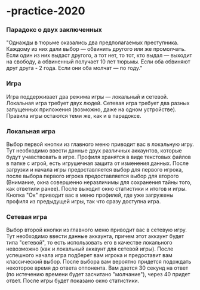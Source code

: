 # -practice-2020

### Парадокс о двух заключенных

"Однажды в тюрьме оказались два предполагаемых преступника. Каждому из них дали выбор — обвинить другого или же промолчать. Если один из них выдаст другого, а тот нет, то тот, кто выдал — выходит на свободу, а обвиненный получает 10 лет тюрьмы. Если оба обвиняют друг друга - 2 года. Если они оба молчат — по году."

### Игра

Игра поддерживает два режима игры — локальный и сетевой. Локальная игра требует двух людей. Сетевая игра требует два разных запущенных приложения (возможно, даже на одном устройстве). Правила игры остаются теми же, как и в парадоксе.

### Локальная игра

Выбор первой кнопки из главного меню приводит вас в локальную игру. Тут необходимо ввести данные двух различных аккаунтов, которые будут учавствовать в игре. Профиля хранятся в виде текстовых файлов в папке с игрой, есть игрушечная защита от изменения данных. После загрузки и начала игры предоставляется выбор для первого игрока, после выбора первого игрока предоставляется выбор для второго (Внимание, окна совершенно неразличимы для сохранения тайны того, как ответили ранее). После выходит окно статистики и итогов и игры. Кнопка "Ок" приводит вас в меню профилей, где уже загружены профиля из предыдущей игры, так что сразу доступна игра.

### Сетевая игра

Выбор второй кнопки из главного меню приводит вас в сетевую игру. Тут необходимо ввести данные аккаунта, причем этот аккаунт будет типа "сетевой", то есть использовать его в качестве локального невозможно (как и локальный аккаунт для сетевой игры). После успешного начала игра подберет вам игрока и предоставит вам классический выбор. После выбора вам вероятно придется подождать некоторое время до ответа оппонента. Вам дается 30 секунд на ответ (по истечению времени будет засчитано "молчание"), через 40 придет ответ. После игры будет показано окно статистики.
